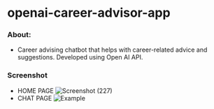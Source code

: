 # openai-career-advisor-app

### About:
- Career advising chatbot that helps with career-related advice and suggestions. Developed using Open AI API.

### Screenshot

* HOME PAGE 
![Screenshot (227)](https://github.com/Jainil5/openai-career-advisor-app/assets/96060948/a44ccf77-348f-41c7-9af3-77daf7568aa7)
* CHAT PAGE
![Example](https://github.com/Jainil5/openai-career-advisor-app/assets/96060948/a5fc1d3d-30c5-4233-94e1-a1bbbe3db7ea)
